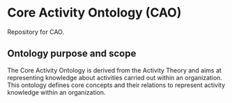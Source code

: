 # Core Activity Ontology (CAO)

Repository for CAO.

## Ontology purpose and scope
The Core Activity Ontology is derived from the Activity Theory and aims at representing knowledge about activities carried out within an organization. This ontology defines core concepts and their relations to represent activity knowledge within an organization.



